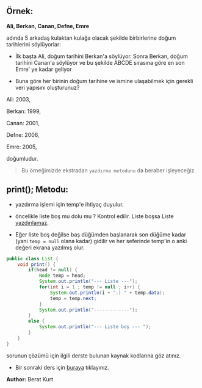 ## Örnek:

**Ali, Berkan, Canan, Defne, Emre** 

adında 5 arkadaş kulaktan kulağa olacak şekilde birbirlerine doğum tarihlerini söylüyorlar:

* İlk başta Ali, doğum tarihini Berkan'a söylüyor. Sonra Berkan, doğum tarihini Canan'a söylüyor ve bu şekilde ABCDE sırasına göre en son Emre' ye kadar geliyor 
 
* Buna göre her birinin doğum tarihine ve ismine ulaşabilmek için gerekli veri yapısını oluşturunuz?

Ali: 2003,

Berkan: 1999,

Canan: 2001,

Defne: 2006,

Emre: 2005,

doğumludur.

> Bu örneğimizde ekstradan `yazdırma metodunu` da beraber işleyeceğiz.

## print(); Metodu:

* yazdırma işlemi için temp'e ihtiyaç duyulur.

* öncelikle liste boş mu dolu mu ? Kontrol edilir. Liste boşsa Liste <u>yazdırılamaz</u>.

* Eğer liste boş değilse baş düğümden başlanarak son düğüme kadar (yani `temp = null` olana kadar) gidilir ve her seferinde temp'in o anki değeri ekrana yazılmış olur.

```java
public class List {
    void print() {
        if(head != null) {
            Node temp = head;
            System.out.println("--- Liste ---");
            for(int i = 1 ; temp != null ; i++) {
                System.out.println(i + ".) " + temp.data);
                temp = temp.next;
            }
            System.out.println("-------------");
        }
        else {
            System.out.println("--- Liste boş --- ");
        }
    }
}
```

sorunun çözümü için ilgili derste bulunan kaynak kodlarına göz atınız. 

* Bir sonraki ders için [buraya](../ders04/) tıklayınız.

**Author:** Berat Kurt